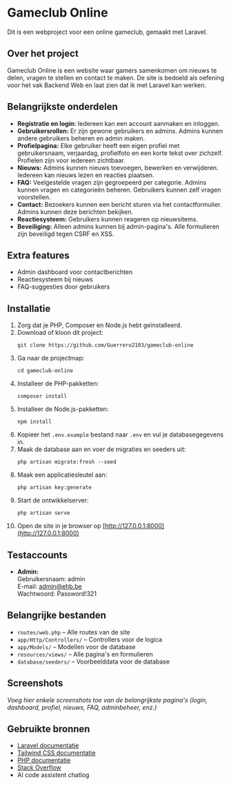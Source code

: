 # Gameclub Online

Dit is een webproject voor een online gameclub, gemaakt met Laravel.

## Over het project

Gameclub Online is een website waar gamers samenkomen om nieuws te delen, vragen te stellen en contact te maken. De site is bedoeld als oefening voor het vak Backend Web en laat zien dat ik met Laravel kan werken.

## Belangrijkste onderdelen

- **Registratie en login:** Iedereen kan een account aanmaken en inloggen.
- **Gebruikersrollen:** Er zijn gewone gebruikers en admins. Admins kunnen andere gebruikers beheren en admin maken.
- **Profielpagina:** Elke gebruiker heeft een eigen profiel met gebruikersnaam, verjaardag, profielfoto en een korte tekst over zichzelf. Profielen zijn voor iedereen zichtbaar.
- **Nieuws:** Admins kunnen nieuws toevoegen, bewerken en verwijderen. Iedereen kan nieuws lezen en reacties plaatsen.
- **FAQ:** Veelgestelde vragen zijn gegroepeerd per categorie. Admins kunnen vragen en categorieën beheren. Gebruikers kunnen zelf vragen voorstellen.
- **Contact:** Bezoekers kunnen een bericht sturen via het contactformulier. Admins kunnen deze berichten bekijken.
- **Reactiesysteem:** Gebruikers kunnen reageren op nieuwsitems.
- **Beveiliging:** Alleen admins kunnen bij admin-pagina's. Alle formulieren zijn beveiligd tegen CSRF en XSS.

## Extra features

- Admin dashboard voor contactberichten
- Reactiesysteem bij nieuws
- FAQ-suggesties door gebruikers

## Installatie

1. Zorg dat je PHP, Composer en Node.js hebt geïnstalleerd.
2. Download of kloon dit project:
   ```
   git clone https://github.com/Guerrero2103/gameclub-online
   ```
3. Ga naar de projectmap:
   ```
   cd gameclub-online
   ```
4. Installeer de PHP-pakketten:
   ```
   composer install
   ```
5. Installeer de Node.js-pakketten:
   ```
   npm install
   ```
6. Kopieer het `.env.example` bestand naar `.env` en vul je databasegegevens in.
7. Maak de database aan en voer de migraties en seeders uit:
   ```
   php artisan migrate:fresh --seed
   ```
8. Maak een applicatiesleutel aan:
   ```
   php artisan key:generate
   ```
9. Start de ontwikkelserver:
   ```
   php artisan serve
   ```
10. Open de site in je browser op [http://127.0.0.1:8000](http://127.0.0.1:8000)

## Testaccounts

- **Admin:**  
  Gebruikersnaam: admin  
  E-mail: admin@ehb.be  
  Wachtwoord: Password!321

## Belangrijke bestanden

- `routes/web.php` – Alle routes van de site
- `app/Http/Controllers/` – Controllers voor de logica
- `app/Models/` – Modellen voor de database
- `resources/views/` – Alle pagina's en formulieren
- `database/seeders/` – Voorbeelddata voor de database

## Screenshots

_Voeg hier enkele screenshots toe van de belangrijkste pagina's (login, dashboard, profiel, nieuws, FAQ, adminbeheer, enz.)_

## Gebruikte bronnen

- [Laravel documentatie](https://laravel.com/docs)
- [Tailwind CSS documentatie](https://tailwindcss.com/docs)
- [PHP documentatie](https://www.php.net/docs)
- [Stack Overflow](https://stackoverflow.com/)
- AI code assistent chatlog

